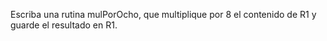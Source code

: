 Escriba una rutina mulPorOcho, que multiplique por 8 el contenido de R1 y guarde el resultado en
R1.